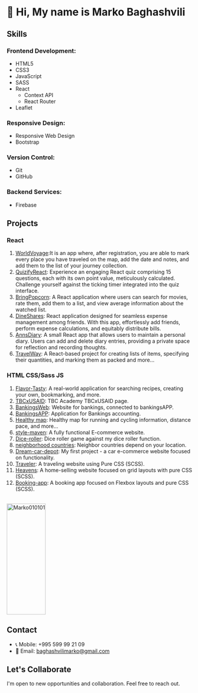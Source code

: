 
<h1>👋 Hi, My name is Marko Baghashvili</h1>

## Skills

### Frontend Development:
- HTML5
- CSS3
- JavaScript
- SASS
- React
  - Context API
  - React Router
- Leaflet

### Responsive Design:
- Responsive Web Design
- Bootstrap

### Version Control:
- Git
- GitHub

### Backend Services:
- Firebase



## Projects
### React 
1. <a href="https://worldvoyage.netlify.app/">WorldVoyage</a>:It is an app where, after registration, you are able to mark every place you have traveled on the map, add the date and notes, and add them to the list of your journey collection.
2. <a href="https://quizifyreact.netlify.app/">QuizifyReact</a>: Experience an engaging React quiz comprising 15 questions, each with its own point value, meticulously calculated. Challenge yourself against the ticking timer integrated into the quiz interface.
3. <a href="https://bringpopcorn.netlify.app/">BringPopcorn</a>: A React application where users can search for movies, rate them, add them to a list, and view average information about the watched list.
4. <a href="https://dineshares.netlify.app/">DineShares</a>: React application designed for seamless expense management among friends. With this app, effortlessly add friends, perform expense calculations, and equitably distribute bills.
5. <a href="https://annsdiary.netlify.app/">AnnsDiary</a>: A small React app that allows users to maintain a personal diary. Users can add and delete diary entries, providing a private space for reflection and recording thoughts.
6. <a href="https://travel-way.netlify.app/">TravelWay</a>: A React-based project for creating lists of items, specifying their quantities, and marking them as packed and more...

### HTML CSS/Sass JS 
1. <a href="https://flavor-tasty.netlify.app/">Flavor-Tasty</a>: A real-world application for searching recipes, creating your own, bookmarking, and more.
2. <a href="https://tbcxusaid.netlify.app/">TBCxUSAID</a>: TBC Academy TBCxUSAID page.
3. <a href="https://bankingsweb.netlify.app/">BankingsWeb</a>: Website for bankings, connected to bankingsAPP.
4. <a href="https://bankingsapp.netlify.app/">BankingsAPP</a>: Application for Bankings accounting.
5. <a href="https://healthymap.netlify.app/">Healthy map</a>: Healthy map for running and cycling information, distance pace, and more... 
6. <a href="https://style-maven.netlify.app/">style-maven</a>: A fully functional E-commerce website.
7. <a href="https://beatmyroller.netlify.app/">Dice-roller</a>: Dice roller game against my dice roller function.
8. <a href="https://neighborhoodies.netlify.app/">neighborhood countries</a>: Neighbor countries depend on your location.
9. <a href="https://dream-car-depot.netlify.app/">Dream-car-depot</a>: My first project - a car e-commerce website focused on functionality.
10. <a href="https://marko010101.github.io/Travel/Traveler/">Traveler</a>: A traveling website using Pure CSS (SCSS).
11. <a href="https://heavens.netlify.app/">Heavens</a>: A home-selling website focused on grid layouts with pure CSS (SCSS).
12. <a href="https://marko010101.github.io/booking-app/starter/">Booking-app</a>: A booking app focused on Flexbox layouts and pure CSS (SCSS).


<br/>
<div style="display: flex; justify-content: flex-start;">
  <a target="_blank" rel="noopener noreferrer nofollow" href="https://github-readme-stats.vercel.app/api/top-langs?username=Marko010101&amp;show_icons=true&amp;theme=dark&amp;locale=en&amp;layout=compact">
    <img width="100%" height="300px" src="https://github-readme-stats.vercel.app/api/top-langs?username=Marko010101&amp;show_icons=true&amp;theme=dark&amp;locale=en&amp;layout=compact" alt="Marko010101" style="max-width: 100%;">
  </a>
</div>



## Contact

- 📞 Mobile: +995 599 99 21 09
- 📧 Email: baghashvilimarko@gmail.com

## Let's Collaborate

I'm open to new opportunities and collaboration. Feel free to reach out.

